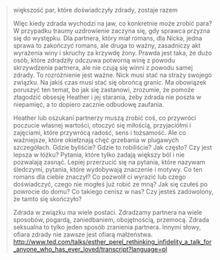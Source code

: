 >większość par, które doświadczyły zdrady, zostaje razem
>
>Więc kiedy zdrada wychodzi na jaw, co konkretnie może zrobić para? W przypadku traumy uzdrowienie zaczyna się, gdy sprawca przyzna się do występku. Dla partnera, który miał romans, dla Nicka, jedna sprawa to zakończyć romans, ale druga to ważny, zasadniczy akt wyrażenia winy i skruchy za krzywdę żony. Prawda jest taka, że dużo osób, które zdradziły odczuwa potworną winę z powodu skrzywdzenia partnera, ale nie czują się winni z powodu samej zdrady. To rozróżnienie jest ważne. Nick musi stać na straży swojego związku. Na jakiś czas musi stać się obrońcą granic. Ma obowiązek poruszyć ten temat, bo jak się zastanowi, zrozumie, że pomoże złagodzić obsesję Heather i jej starania, żeby zdrada nie poszła w niepamięć, a to dopiero zacznie odbudowę zaufania.
>
>Heather lub oszukani partnerzy muszą zrobić coś, co przywróci poczucie własnej wartości, otoczyć się miłością, przyjaciółmi i zajęciami, które przywrócą radość, sens i tożsamość. Ale co ważniejsze, które okiełznają chęć grzebania w plugawych szczegółach. Gdzie byliście? Gdzie to robiliście? Jak często? Czy jest lepsza w łóżku? Pytania, które tylko zadają większy ból i nie pozwalają zasnąć. Lepiej przerzucić się na pytania, które nazywam śledczymi, pytania, które wydobywają znaczenie i motywy. Co ten romans dla ciebie znaczył? Co pozwolił ci wyrazić lub czego doświadczyć, czego nie mogłeś już robić ze mną? Jak się czułeś po powrocie do domu? Co takiego cenisz w nas? Czy jesteś zadowolony, że tamto się skończyło?
>
>Zdrada w związku ma wiele postaci. Zdradzamy partnera na wiele sposobów, pogardą, zaniedbaniem, obojętnością, przemocą. Zdrada seksualna to tylko jeden sposób zranienia partnera. Innymi słowy, ofiara zdrady nie zawsze jest ofiarą małżeństwa.
> http://www.ted.com/talks/esther_perel_rethinking_infidelity_a_talk_for_anyone_who_has_ever_loved/transcript?language=pl
